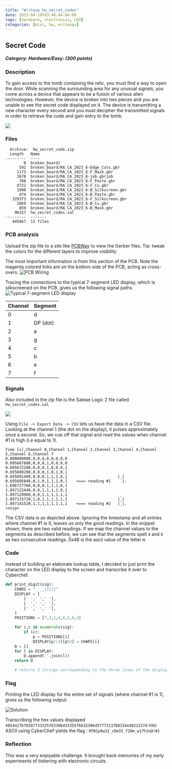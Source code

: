 ```yaml
---
title: "Writeup_hw_secret_codes"
date: 2023-04-10T03:48:44-04:00
tags: [hardware, electronics, LED]
categories: [misc, hw, writeups]
---
```


## Secret Code
##### Category: Hardware/Easy: (300 points)
### Description

To gain access to the tomb containing the relic, you must find a way to open the door. While scanning the surrounding area for any unusual signals, you come across a device that appears to be a fusion of various alien technologies. However, the device is broken into two pieces and you are unable to see the secret code displayed on it. The device is transmitting a new character every second and you must decipher the transmitted signals in order to retrieve the code and gain entry to the tomb.

![](img/2023-03-22-18-45-32.png)

### Files
``` 
  Archive:  hw_secret_code.zip
  Length   Name
---------  ----
        0  broken_board/
      592  broken_board/RA_CA_2023_6-Edge_Cuts.gbr
     1173  broken_board/RA_CA_2023_6-F_Mask.gbr
     2670  broken_board/RA_CA_2023_6-job.gbrjob
      788  broken_board/RA_CA_2023_6-F_Paste.gbr
     8722  broken_board/RA_CA_2023_6-F_Cu.gbr
     1990  broken_board/RA_CA_2023_6-B_Silkscreen.gbr
      474  broken_board/RA_CA_2023_6-B_Paste.gbr
   329373  broken_board/RA_CA_2023_6-F_Silkscreen.gbr
     2869  broken_board/RA_CA_2023_6-B_Cu.gbr
      859  broken_board/RA_CA_2023_6-B_Mask.gbr
    96157  hw_secret_codes.sal
---------  -------
   445667  12 files
```

### PCB analysis 

Upload the zip file to a site like [PCBWay](https://www.pcbway.com/project/OnlineGerberViewer.html) to view the Gerber files. 
Tip: tweak the colors for the different layers to improve visibility

The most important information is from this section of the PCB.  Note the magenta colored links are on the bottom side of the PCB, acting as cross-overs. 
![PCB Wiring](img/2023-03-22-18-06-46.png)

Tracing the connections to the typical 7-segment LED display, which is silkscreened on the PCB, gives us the following signal paths
![Typical 7-segment LED display](img/2023-03-22-18-14-17.png)

| Channel      | Segment |
| ----------- | ----------- |
| 0   | d |
| 1   | DP (dot) |
| 2   | a |
| 3   | g |
| 4   | c | 
| 5   | b |
| 6   | e |
| 7   | f |

### Signals
Also included in the zip file is the Saleae Logic 2 file called  `hw_secret_codes.sal`

![](img/2023-03-22-18-32-12.png)

Using `File -> Export Data -> CSV` lets us have the data in a CSV file. Looking at the channel 1 (the dot on the display), it pulses approximately once a second. So, we cue off that signal and read the values when channel #1 is high (i.e equal to 1). 

```
Time [s],Channel 0,Channel 1,Channel 2,Channel 3,Channel 4,Channel 5,Channel 6,Channel 7
0.000000000,0,0,0,0,0,0,0,0
0.695667880,0,0,0,1,0,0,0,0
0.695672280,0,0,0,1,0,0,0,1
0.695680200,0,0,0,1,0,1,0,1                    
0.695691400,0,0,0,1,1,1,0,1                      |_|
0.695695040,0,1,0,1,1,1,0,1    <=== reading #1     |.
1.696727760,0,0,0,1,1,1,0,1
1.897122440,0,0,1,1,1,1,0,1
1.897129960,0,0,1,1,1,1,1,1                       _
1.897133720,1,0,1,1,1,1,1,1                      |_|
1.897141520,1,1,1,1,1,1,1,1    <=== reading #2   |_|.
<snip>
```
The CSV data is as depicted above. Ignoring the timestamp and all entries where channel #1 is 0, leaves us only the good readings. In the snippet shown, there are two valid readings. If we map the channel values to the segments as described before, we can see that the segments spell `4` and `8` as two consecutive readings. 0x48 is the ascii value of the letter `H`.

### Code
Instead of building an elaborate lookup table, I decided to just print the character on the LED display to the screen and transcribe it over to Cyberchef. 

```python
def print_digit(sig):
    CHARS = "_ __|||||"
    DISPLAY = [ 
        [' ',' ',' '],
        [' ',' ',' '],
        [' ',' ',' '],
    ]
    POSITIONS = [7,2,1,4,8,5,6,3]

    for i,c in enumerate(sig):
        if (c):
            p = POSITIONS[i]
            DISPLAY[p//3][p%3] = CHARS[i]    
    D = []
    for l in DISPLAY: 
        D.append(''.join(l))
    return D

    # returns 3 strings corresponding to the three lines of the display.  
```

### Flag
Printing the LED display for the entire set of signals (where channel #1 is 1), gives us the following output:

![Solution](img/2023-03-22-18-45-32.png)

Transcribing the hex values displayed `4854427b70307733325f63306d33355f6632306d5f77313768316e4021237d` into ASCII using CyberChef yields the flag : `HTB{p0w32_c0m35_f20m_w17h1n@!#}` 

### Reflection
This was a very enjoyable challenge. It brought back memories of my early experiments of tinkering with electronic circuits.
